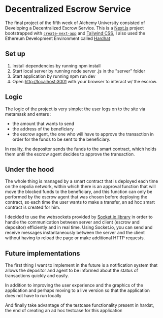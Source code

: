 # Decentralized Escrow Service
The final project of the fifth week of Alchemy University consisted of Developing a Decentralized Escrow Service.
This is a [Next.js](https://nextjs.org/) project bootstrapped with [`create-next-app`](https://github.com/vercel/next.js/tree/canary/packages/create-next-app) and [Tailwind CSS](https://tailwindcss.com), I also used the Ethereum Development Environment called [Hardhat](https://hardhat.org/)

## Set up
1. Install dependencies by running npm install
2. Start local server by running node server .js in the "server" folder
3. Start application by running npm run dev
4. Open [http://localhost:3001](http://localhost:3001) with your browser to interact w/ the escrow.

## Logic
The logic of the project is very simple: the user logs on to the site via metamask and enters : 
- the amount that wants to send
- the address of the beneficiary
- the escrow agent, the one who will have to approve the transaction in order for the funds to be sent to the beneficiary.

In reality, the depositor sends the funds to the smart contract, which holds them until the escrow agent decides to approve the transaction.

 ## Under the hood
The whole thing is managed by a smart contract that is deployed each time on the sepolia network, within which there is an approval function that will move the blocked funds to the beneficiary, and this function can only be performed by the escrow agent that was chosen before deploying the contract, so each time the user wants to make a transfer, an ad hoc smart contract is created for him.

I decided to use the websockets provided by [Socket.io library](https://socket.io) in order to handle the communication between server and client (escrow and depositor) efficiently and in real time. Using Socket.io, you can send and receive messages instantaneously between the server and the client without having to reload the page or make additional HTTP requests.

## Future implementations
The first thing I want to implement in the future is a notification system that allows the depositor and agent to be informed about the status of transactions quickly and easily.

In addition to improving the user experience and the graphics of the application and perhaps moving to a live version so that the application does not have to run locally


And finally take advantage of the testcase functionality present in hardat, the end of creating an ad hoc testcase for this application
